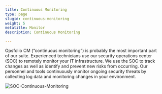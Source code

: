 ```yaml
---
title: Continuous Monitoring
type: page
slugid: continuous-monitoring
weight: 5
metatitle: Monitor
description: Continuous Monitoring

---
```


Opsfolio CM (“continuous monitoring”) is probably the most important part of our suite. Experienced technicians use our security operations center (SOC) to remotely monitor your IT infrastructure. We use the SOC to track changes as well as identify and prevent new risks from occurring. Our personnel and tools continuously monitor ongoing security threats by collecting log data and monitoring changes in your environment.

![SOC-Continuous-Monitoring](/assets-natural/brand/www.netspective.com/solutions/opsfolio/SOC-Continuous-Monitoring.png#center)
